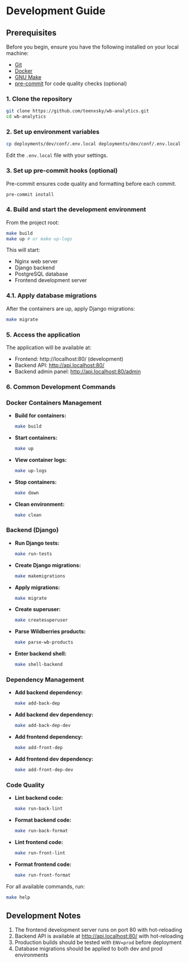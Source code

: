 # Development Guide

## Prerequisites

Before you begin, ensure you have the following installed on your local machine:

- [Git](https://git-scm.com/downloads)
- [Docker](https://docs.docker.com/get-docker/)
- [GNU Make](https://www.gnu.org/software/make/)
- [pre-commit](https://pre-commit.com/#install) for code quality checks (optional)

### 1. Clone the repository

```bash
git clone https://github.com/teenxsky/wb-analytics.git
cd wb-analytics
```

### 2. Set up environment variables

```bash
cp deployments/dev/conf/.env.local deployments/dev/conf/.env.local
```

Edit the `.env.local` file with your settings.

### 3. Set up pre-commit hooks (optional)

Pre-commit ensures code quality and formatting before each commit.

```bash
pre-commit install
```

### 4. Build and start the development environment

From the project root:

```bash
make build
make up # or make up-logs
```

This will start:
- Nginx web server
- Django backend
- PostgreSQL database
- Frontend development server

### 4.1. Apply database migrations

After the containers are up, apply Django migrations:

```bash
make migrate
```

### 5. Access the application

The application will be available at:

- Frontend: http://localhost:80/ (development)
- Backend API: http://api.localhost:80/
- Backend admin panel: http://api.localhost:80/admin

### 6. Common Development Commands

### Docker Containers Management

- **Build for containers:**  
  ```bash
  make build
  ```
- **Start containers:**  
  ```bash
  make up
  ```
- **View container logs:**  
  ```bash
  make up-logs
  ```
- **Stop containers:**  
  ```bash
  make down
  ```
- **Clean environment:**  
  ```bash
  make clean
  ```

### Backend (Django)

- **Run Django tests:**  
  ```bash
  make run-tests
  ```
- **Create Django migrations:**  
  ```bash
  make makemigrations
  ```
- **Apply migrations:**  
  ```bash
  make migrate
  ```
- **Create superuser:**  
  ```bash
  make createsuperuser
  ```
- **Parse Wildberries products:**  
  ```bash
  make parse-wb-products
  ```
- **Enter backend shell:**  
  ```bash
  make shell-backend
  ```

### Dependency Management

- **Add backend dependency:**  
  ```bash
  make add-back-dep
  ```
- **Add backend dev dependency:**  
  ```bash
  make add-back-dep-dev
  ```
- **Add frontend dependency:**  
  ```bash
  make add-front-dep
  ```
- **Add frontend dev dependency:**  
  ```bash
  make add-front-dep-dev
  ```

### Code Quality

- **Lint backend code:**  
  ```bash
  make run-back-lint
  ```
- **Format backend code:**  
  ```bash
  make run-back-format
  ```
- **Lint frontend code:**  
  ```bash
  make run-front-lint
  ```
- **Format frontend code:**  
  ```bash
  make run-front-format
  ```

For all available commands, run:
```bash
make help
```

## Development Notes

1. The frontend development server runs on port 80 with hot-reloading
2. Backend API is available at http://api.localhost:80/ with hot-reloading
3. Production builds should be tested with `ENV=prod` before deployment
4. Database migrations should be applied to both dev and prod environments
```
